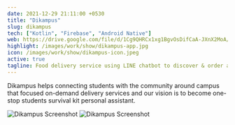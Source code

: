 ```yaml
---
date: 2021-12-29 21:11:00 +0530
title: "Dikampus"
slug: dikampus
tech: ["Kotlin", "Firebase", "Android Native"]
web: https://drive.google.com/file/d/1Cg9QHRCx1xg1BgvOsDifCaA-JXnX2MoA/view?usp=sharing
highlight: /images/work/show/dikampus-app.jpg
icon: /images/work/show/dikampus-icon.jpeg
active: true
tagline: Food delivery service using LINE chatbot to discover & order affordable foods around campus.
---
```


Dikampus helps connecting students with the community around campus that focused on-demand delivery services and our vision is to become one-stop students survival kit personal assistant.

![Dikampus Screenshot](/images/work/show/dikampus-bot.jpg)
![Dikampus Screenshot](/images/work/show/dikampus-app.jpg)
